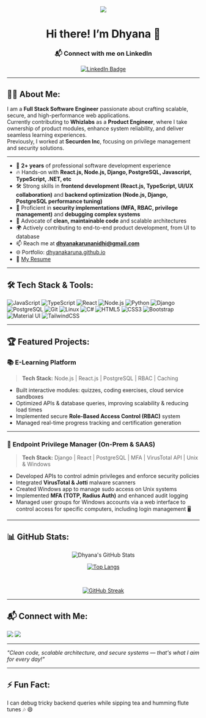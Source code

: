 
<div align="center">
  <img src="https://media2.giphy.com/media/v1.Y2lkPTc5MGI3NjExdmx3d2N3N2xqbXUzbGF1eWp4aXI4MnBvb3hieGNjanRkb3FjdndkeSZlcD12MV9pbnRlcm5hbF9naWZfYnlfaWQmY3Q9Zw/L1R1tvI9svkIWwpVYr/giphy.gif"/>
</div>
<h1 align="center">
  Hi there! I’m Dhyana 👋
</h1>

<div id="badges" align="center">
  <h3>📬 Connect with me on LinkedIn</h3>
  <a href="https://www.linkedin.com/in/dhyana-k/">
    <img src="https://img.shields.io/badge/LinkedIn-blue?style=for-the-badge&logo=linkedin&logoColor=white" alt="LinkedIn Badge"/>
  </a>
</div>



---

## 👩‍💻 About Me:

I am a **Full Stack Software Engineer** passionate about crafting scalable, secure, and high-performance web applications.  
Currently contributing to **Whizlabs** as a **Product Engineer**, where I take ownership of product modules, enhance system reliability, and deliver seamless learning experiences.  
Previously, I worked at **Securden Inc**, focusing on privilege management and security solutions.

---

- 💼 **2+ years** of professional software development experience
- 🔥 Hands-on with **React.js, Node.js, Django, PostgreSQL, Javascript, TypeScript, .NET, etc**
- 🛠️ Strong skills in **frontend development (React.js, TypeScript, UI/UX collaboration)** and **backend optimization (Node.js, Django, PostgreSQL performance tuning)**
- 🔐 Proficient in **security implementations (MFA, RBAC, privilege management)** and **debugging complex systems**
- 🧼 Advocate of **clean, maintainable code** and scalable architectures
- 🌍 Actively contributing to end-to-end product development, from UI to database
- 📫 Reach me at **dhyanakarunanidhi@gmail.com**
- 🌐 Portfolio: [dhyanakaruna.github.io](https://dhyanakaruna.github.io)
- 📄 [My Resume](https://drive.google.com/file/d/1eUBhZ2uesfx3L_JecpmfGBi-UAmfV8pL/view?usp=sharing)

---

## 🛠️ Tech Stack & Tools:

![JavaScript](https://img.shields.io/badge/-JavaScript-black?style=flat-square&logo=javascript)
![TypeScript](https://img.shields.io/badge/-TypeScript-3178C6?style=flat-square&logo=typescript&logoColor=white)
![React](https://img.shields.io/badge/-React-61DAFB?style=flat-square&logo=react&logoColor=black)
![Node.js](https://img.shields.io/badge/-Node.js-339933?style=flat-square&logo=node.js&logoColor=white)
![Python](https://img.shields.io/badge/-Python-3776AB?style=flat-square&logo=python&logoColor=white)
![Django](https://img.shields.io/badge/-Django-092E20?style=flat-square&logo=django)
![PostgreSQL](https://img.shields.io/badge/-PostgreSQL-4169E1?style=flat-square&logo=postgresql&logoColor=white)
![Git](https://img.shields.io/badge/-Git-F05032?style=flat-square&logo=git&logoColor=white)
![Linux](https://img.shields.io/badge/-Linux-FCC624?style=flat-square&logo=linux&logoColor=black)
![C#](https://img.shields.io/badge/-CSharp-239120?style=flat-square&logo=c-sharp&logoColor=white)
![HTML5](https://img.shields.io/badge/-HTML5-E34F26?style=flat-square&logo=html5&logoColor=white)
![CSS3](https://img.shields.io/badge/-CSS3-1572B6?style=flat-square&logo=css3&logoColor=white)
![Bootstrap](https://img.shields.io/badge/-Bootstrap-563D7C?style=flat-square&logo=bootstrap)
![Material UI](https://img.shields.io/badge/-MUI-007FFF?style=flat-square&logo=mui&logoColor=white)
![TailwindCSS](https://img.shields.io/badge/-TailwindCSS-38B2AC?style=flat-square&logo=tailwind-css&logoColor=white)


---

## 🏆 Featured Projects:

### 📚 **E-Learning Platform**
> **Tech Stack:** Node.js | React.js | PostgreSQL | RBAC | Caching

- Built interactive modules: quizzes, coding exercises, cloud service sandboxes
- Optimized APIs & database queries, improving scalability & reducing load times
- Implemented secure **Role-Based Access Control (RBAC)** system
- Managed real-time progress tracking and certification generation

---

### 🔐 **Endpoint Privilege Manager (On-Prem & SAAS)**
> **Tech Stack:** Django | React | PostgreSQL | MFA | VirusTotal API | Unix & Windows

- Developed APIs to control admin privileges and enforce security policies
- Integrated **VirusTotal & Jotti** malware scanners
- Created Windows app to manage sudo access on Unix systems
- Implemented **MFA (TOTP, Radius Auth)** and enhanced audit logging
- Managed user groups for Windows accounts via a web interface to control access for specific computers, including login management 🖥️
---

## 📊 GitHub Stats:

<div align="center">

<img align="center" alt="Dhyana's GitHub Stats" src="https://github-readme-stats.vercel.app/api?username=dhyanakaruna&show_icons=true&theme=radical&border_color=30363d&bg_color=0d1117&title_color=58a6ff&text_color=c9d1d9" />

<br/>

[![Top Langs](https://github-readme-stats.vercel.app/api/top-langs/?username=dhyanakaruna&layout=compact&theme=radical&border_color=30363d&bg_color=0d1117&title_color=58a6ff&text_color=c9d1d9)](https://github.com/anuraghazra/github-readme-stats)

<br/>

[![GitHub Streak](https://streak-stats.demolab.com/?user=dhyanakaruna&theme=dark&hide_border=true)](https://git.io/streak-stats)

</div>

---

## 📬 Connect with Me:

<a href="mailto:dhyanakarunanidhi@gmail.com"><img src="https://img.shields.io/badge/-Email-D14836?style=flat-square&logo=gmail&logoColor=white"/></a>
<a href="https://www.linkedin.com/in/dhyana-k/"><img src="https://img.shields.io/badge/-LinkedIn-blue?style=flat-square&logo=linkedin&logoColor=white"/></a>

---

*"Clean code, scalable architecture, and secure systems — that's what I aim for every day!"*

---

## ⚡ Fun Fact:
I can debug tricky backend queries while sipping tea and humming flute tunes 🎶 😄
